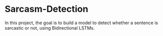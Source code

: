 # Sarcasm-Detection
In this project, the goal is to build a model to detect whether a sentence is sarcastic or not, using Bidirectional LSTMs.
